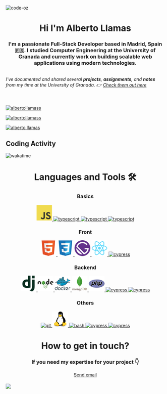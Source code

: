 <p align="left"> <img src="https://komarev.com/ghpvc/?username=albertollamass&label=Profile%20views&color=0e75b6&style=flat" alt="code-oz" /> </p>
<h1 align="center">Hi I'm Alberto Llamas</h1>

<!-- Intro -->
<!-- [![wakatime](https://wakatime.com/badge/user/36d42806-c096-49ed-9ff4-fd8ef988537e.svg)](https://wakatime.com/@36d42806-c096-49ed-9ff4-fd8ef988537e) -->
<p style="margin: 15px;" align="center">
    <h3 align="center">I'm a passionate Full-Stack Developer based in Madrid, Spain 🇪🇸. I studied Computer Engineering at the <strong>University of Granada</strong> and currently work on building scalable web applications using modern technologies.</h3><br/> 
    <i>I've documented and shared several <strong>projects</strong>, <strong>assignments</strong>, and <strong>notes</strong> from my time at the University of Granada. 👉 <a href="https://github.com/albertollamas-GII" target="_blank">Check them out here</a></i>  
</p>

<!-- Social network -->
<p style="margin-top: 50px;">
    <p align="left">
        <a href="https://twitter.com/albertollamass" target="blank"><img src="https://img.shields.io/twitter/follow/albertollamass?logo=twitter&style=for-the-badge" alt="albertollamass" /></a>
    </p>
    <p align="left">
        <a href="https://dev.to/albertollamass" target="blank"><img src="https://img.shields.io/badge/dev.to-0A0A0A?style=for-the-badge&logo=dev.to&logoColor=white" alt="albertollamass" /></a>
    </p>
    <p align="left">
        <a href="https://github.com/albertollamass" target="blank"><img src="https://img.shields.io/github/followers/albertollamass?style=social" alt="alberto llamas" /></a>
    </p>
</p>

<h2>Coding Activity</h2>
<img src="https://wakatime.com/share/@8e5d7c66-4b46-4ca0-b821-7638769c58d3/b7c2f3e9-a677-4803-bbe3-1cb2dfd6666e.svg" alt="wakatime">

<!-- Technos -->
<h1 align="center">Languages and Tools 🛠</h1>

<p align="center">

<h3 align="center">Basics</h3>
<p align="center">
    <a href="https://developer.mozilla.org/en-US/docs/Web/JavaScript" target="_blank"> <img src="https://raw.githubusercontent.com/devicons/devicon/master/icons/javascript/javascript-original.svg" alt="javascript" width="50" height="50"/> </a>
    <a href="https://www.typescriptlang.org/" target="_blank"> <img src="https://cdn.jsdelivr.net/gh/devicons/devicon/icons/python/python-original.svg" alt="typescript" width="50" height="50"/> </a>
     <a href="https://www.typescriptlang.org/" target="_blank"> <img src="https://cdn.jsdelivr.net/gh/devicons/devicon/icons/cplusplus/cplusplus-original.svg" alt="typescript" width="50" height="50"/> </a>
      <a href="https://www.typescriptlang.org/" target="_blank"> <img src="https://cdn.jsdelivr.net/gh/devicons/devicon/icons/java/java-original.svg" alt="typescript" width="50" height="50"/> </a>

</p>

<h3 align="center">Front</h3>
<p align="center">
    <a href="https://angular.io" target="_blank"> <img src="https://raw.githubusercontent.com/devicons/devicon/master/icons/html5/html5-original.svg" alt="vuejs" width="50" height="50"/> </a>
    <a href="https://reactjs.org/" target="_blank"> <img src="https://raw.githubusercontent.com/devicons/devicon/master/icons/css3/css3-original.svg" alt="React.js" width="50" height="50"/> </a>
    <a href="https://nextjs.org/" target="_blank"> <img src="https://raw.githubusercontent.com/devicons/devicon/master/icons/gatsby/gatsby-original.svg" alt="Nextj.js" width="50" height="50"/> </a>
  <a href="https://reactjs.org/" target="_blank"> <img src="https://raw.githubusercontent.com/devicons/devicon/master/icons/react/react-original.svg" alt="React.js" width="50" height="50"/> </a>
  <a href="https://www.cypress.io" target="_blank" rel="noreferrer"> <img src="https://cdn.jsdelivr.net/gh/devicons/devicon/icons/flutter/flutter-original.svg" alt="cypress" width="40" height="40"/> </a>
    
</p>

<h3 align="center">Backend</h3>
<p align="center">
    <a href="https://laravel.com/" target="_blank" rel="noreferrer"> <img src="https://raw.githubusercontent.com/devicons/devicon/master/icons/django/django-plain.svg" alt="firebase" width="50" height="50"/> </a>
  <a href="https://nodejs.org" target="_blank"> <img src="https://raw.githubusercontent.com/devicons/devicon/master/icons/nodejs/nodejs-original-wordmark.svg" alt="nodejs" width="50" height="50"/> </a>
    <a href="https://www.docker.com/" target="_blank"> <img src="https://raw.githubusercontent.com/devicons/devicon/master/icons/docker/docker-original-wordmark.svg" alt="docker" width="50" height="50"/> </a>
    <a href="https://www.mongodb.com/" target="_blank"> <img src="https://raw.githubusercontent.com/devicons/devicon/master/icons/mongodb/mongodb-original-wordmark.svg" alt="mongodb" width="50" height="50"/> </a>
    <a href="https://expressjs.com" target="_blank"> <img src="https://raw.githubusercontent.com/devicons/devicon/master/icons/php/php-original.svg" alt="express" width="50" height="50"/> </a>
    <a href="https://www.cypress.io" target="_blank" rel="noreferrer"> <img src="https://cdn.jsdelivr.net/gh/devicons/devicon/icons/rails/rails-original-wordmark.svg" alt="cypress" width="40" height="40"/> </a>
    <a href="https://www.cypress.io" target="_blank" rel="noreferrer"> <img src="https://cdn.jsdelivr.net/gh/devicons/devicon/icons/sqlite/sqlite-original.svg" alt="cypress" width="40" height="40"/> </a>
    
  
</p>

<h3 align="center">Others</h3>
<p align="center">
    <a href="https://git-scm.com/" target="_blank"> <img src="https://www.vectorlogo.zone/logos/git-scm/git-scm-icon.svg" alt="git" width="50" height="50"/> </a>
    <a href="https://www.linux.org/" target="_blank"> <img src="https://raw.githubusercontent.com/devicons/devicon/master/icons/linux/linux-original.svg" alt="linux" width="50" height="50"/> </a>
    <a href="https://www.gnu.org/software/bash/" target="_blank"> <img src="https://www.vectorlogo.zone/logos/gnu_bash/gnu_bash-icon.svg" alt="bash" width="50" height="50"/> </a>
    <a href="https://www.cypress.io" target="_blank" rel="noreferrer"> <img src="https://cdn.jsdelivr.net/gh/devicons/devicon/icons/figma/figma-original.svg" alt="cypress" width="40" height="40"/> </a>
    <a href="https://www.cypress.io" target="_blank" rel="noreferrer"> <img src="https://cdn.jsdelivr.net/gh/devicons/devicon/icons/jira/jira-original.svg" alt="cypress" width="40" height="40"/> </a>
</p>

<!-- Contact -->
<h1 align="center">How to get in touch?</h1>
<h3 align="center">If you need my expertise for your project 👇</h3>
<p align="center">
    <a href="mailto:alberto.ll.go@gmail.com">Send email</a>
    <p style='margin-bottom: 20px'>
    </p>
</p>  

![](https://github-readme-stats-one-bice.vercel.app/api?username=albertollamass&show_icons=true&include_all_commits=true&count_private=true&role=OWNER,ORGANIZATION_MEMBER,COLLABORATOR)
